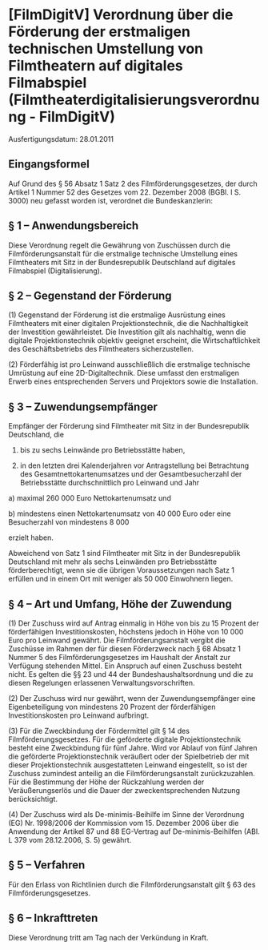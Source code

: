 # [FilmDigitV] Verordnung über die Förderung der erstmaligen technischen Umstellung von Filmtheatern auf digitales Filmabspiel  (Filmtheaterdigitalisierungsverordnung - FilmDigitV)

Ausfertigungsdatum: 28.01.2011

 

## Eingangsformel

Auf Grund des § 56 Absatz 1 Satz 2 des Filmförderungsgesetzes, der durch Artikel 1 Nummer 52 des Gesetzes vom 22. Dezember 2008 (BGBl. I S. 3000) neu gefasst worden ist, verordnet die Bundeskanzlerin:


## § 1 – Anwendungsbereich

Diese Verordnung regelt die Gewährung von Zuschüssen durch die Filmförderungsanstalt für die erstmalige technische Umstellung eines Filmtheaters mit Sitz in der Bundesrepublik Deutschland auf digitales Filmabspiel (Digitalisierung).


## § 2 – Gegenstand der Förderung

(1) Gegenstand der Förderung ist die erstmalige Ausrüstung eines Filmtheaters mit einer digitalen Projektionstechnik, die die Nachhaltigkeit der Investition gewährleistet. Die Investition gilt als nachhaltig, wenn die digitale Projektionstechnik objektiv geeignet erscheint, die Wirtschaftlichkeit des Geschäftsbetriebs des Filmtheaters sicherzustellen.

(2) Förderfähig ist pro Leinwand ausschließlich die erstmalige technische Umrüstung auf eine 2D-Digitaltechnik. Diese umfasst den erstmaligen Erwerb eines entsprechenden Servers und Projektors sowie die Installation.


## § 3 – Zuwendungsempfänger

Empfänger der Förderung sind Filmtheater mit Sitz in der Bundesrepublik Deutschland, die

1. bis zu sechs Leinwände pro Betriebsstätte haben,

2. in den letzten drei Kalenderjahren vor Antragstellung bei Betrachtung des Gesamtnettokartenumsatzes und der Gesamtbesucherzahl der Betriebsstätte durchschnittlich pro Leinwand und Jahr

a) maximal 260 000 Euro Nettokartenumsatz und

b) mindestens einen Nettokartenumsatz von 40 000 Euro oder eine Besucherzahl von mindestens 8 000

erzielt haben.

Abweichend von Satz 1 sind Filmtheater mit Sitz in der Bundesrepublik Deutschland mit mehr als sechs Leinwänden pro Betriebsstätte förderberechtigt, wenn sie die übrigen Voraussetzungen nach Satz 1 erfüllen und in einem Ort mit weniger als 50 000 Einwohnern liegen.


## § 4 – Art und Umfang, Höhe der Zuwendung

(1) Der Zuschuss wird auf Antrag einmalig in Höhe von bis zu 15 Prozent der förderfähigen Investitionskosten, höchstens jedoch in Höhe von 10 000 Euro pro Leinwand gewährt. Die Filmförderungsanstalt vergibt die Zuschüsse im Rahmen der für diesen Förderzweck nach § 68 Absatz 1 Nummer 5 des Filmförderungsgesetzes im Haushalt der Anstalt zur Verfügung stehenden Mittel. Ein Anspruch auf einen Zuschuss besteht nicht. Es gelten die §§ 23 und 44 der Bundeshaushaltsordnung und die zu diesen Regelungen erlassenen Verwaltungsvorschriften.

(2) Der Zuschuss wird nur gewährt, wenn der Zuwendungsempfänger eine Eigenbeteiligung von mindestens 20 Prozent der förderfähigen Investitionskosten pro Leinwand aufbringt.

(3) Für die Zweckbindung der Fördermittel gilt § 14 des Filmförderungsgesetzes. Für die geförderte digitale Projektionstechnik besteht eine Zweckbindung für fünf Jahre. Wird vor Ablauf von fünf Jahren die geförderte Projektionstechnik veräußert oder der Spielbetrieb der mit dieser Projektionstechnik ausgestatteten Leinwand eingestellt, so ist der Zuschuss zumindest anteilig an die Filmförderungsanstalt zurückzuzahlen. Für die Bestimmung der Höhe der Rückzahlung werden der Veräußerungserlös und die Dauer der zweckentsprechenden Nutzung berücksichtigt.

(4) Der Zuschuss wird als De-minimis-Beihilfe im Sinne der Verordnung (EG) Nr. 1998/2006 der Kommission vom 15. Dezember 2006 über die Anwendung der Artikel 87 und 88 EG-Vertrag auf De-minimis-Beihilfen (ABl. L 379 vom 28.12.2006, S. 5) gewährt.


## § 5 – Verfahren

Für den Erlass von Richtlinien durch die Filmförderungsanstalt gilt § 63 des Filmförderungsgesetzes.


## § 6 – Inkrafttreten

Diese Verordnung tritt am Tag nach der Verkündung in Kraft.
